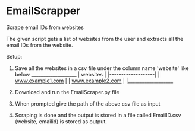# EmailScrapper
Scrape email IDs from websites 

The given script gets a list of websites from the user and extracts all the email IDs from the website.

Setup:

1. Save all the websites in a csv file under the column name 'website' like below
       ___________________
      |   websites        |
      |-------------------|
      | www.example1.com  |
      | www.example2.com  |
      |___________________
      
2. Download and run the EmailScraper.py file
3. When prompted give the path of the above csv file as input
4. Scraping is done and the output is stored in a file called EmailID.csv (website, emailid) is stored as output.


